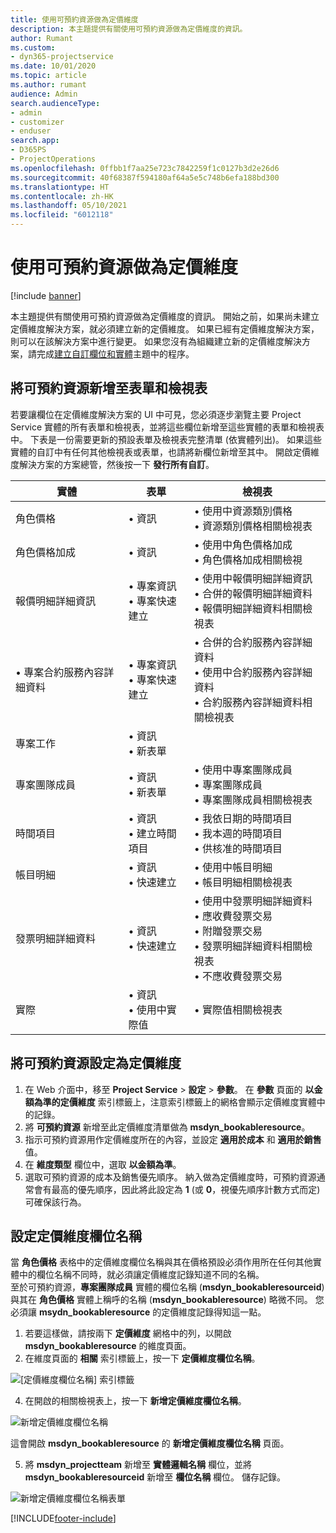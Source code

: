 ```yaml
---
title: 使用可預約資源做為定價維度
description: 本主題提供有關使用可預約資源做為定價維度的資訊。
author: Rumant
ms.custom:
- dyn365-projectservice
ms.date: 10/01/2020
ms.topic: article
ms.author: rumant
audience: Admin
search.audienceType:
- admin
- customizer
- enduser
search.app:
- D365PS
- ProjectOperations
ms.openlocfilehash: 0ffbb1f7aa25e723c7842259f1c0127b3d2e26d6
ms.sourcegitcommit: 40f68387f594180af64a5e5c748b6efa188bd300
ms.translationtype: HT
ms.contentlocale: zh-HK
ms.lasthandoff: 05/10/2021
ms.locfileid: "6012118"
---
```

# <a name="use-bookable-resource-as-a-pricing-dimension"></a>使用可預約資源做為定價維度

[!include [banner](../includes/psa-now-project-operations.md)]

本主題提供有關使用可預約資源做為定價維度的資訊。 開始之前，如果尚未建立定價維度解決方案，就必須建立新的定價維度。 如果已經有定價維度解決方案，則可以在該解決方案中進行變更。 如果您沒有為組織建立新的定價維度解決方案，請完成[建立自訂欄位和實體](create-custom-fields-entities.md)主題中的程序。

## <a name="add-bookable-resource-to-forms-and-views"></a>將可預約資源新增至表單和檢視表
若要讓欄位在定價維度解決方案的 UI 中可見，您必須逐步瀏覽主要 Project Service 實體的所有表單和檢視表，並將這些欄位新增至這些實體的表單和檢視表中。
下表是一份需要更新的預設表單及檢視表完整清單 (依實體列出)。 如果這些實體的自訂中有任何其他檢視表或表單，也請將新欄位新增至其中。
開啟定價維度解決方案的方案總管，然後按一下 **發行所有自訂**。


|   實體        | 表單   |檢視表        |
| ------------------------------|---------------------------------|----------------------------------|
|  角色價格|• 資訊 |• 使用中資源類別價格<br> • 資源類別價格相關檢視表|
|  角色價格加成|• 資訊|• 使用中角色價格加成<br>• 角色價格加成相關檢視|
|  報價明細詳細資訊|• 專案資訊<br>• 專案快速建立|• 使用中報價明細詳細資訊<br>• 合併的報價明細詳細資料<br>• 報價明細詳細資料相關檢視表|
|  • 專案合約服務內容詳細資料|• 專案資訊<br>• 專案快速建立|• 合併的合約服務內容詳細資料<br>• 使用中合約服務內容詳細資料<br>• 合約服務內容詳細資料相關檢視表|
|  專案工作|• 資訊<br>• 新表單||
|  專案團隊成員|• 資訊<br>• 新表單|• 使用中專案團隊成員<br>• 專案團隊成員<br>• 專案團隊成員相關檢視表|
|  時間項目|• 資訊<br>• 建立時間項目|• 我依日期的時間項目<br>• 我本週的時間項目<br>• 供核准的時間項目|
|  帳目明細|• 資訊<br>• 快速建立|• 使用中帳目明細<br>• 帳目明細相關檢視表|
|  發票明細詳細資料|• 資訊<br>• 快速建立|• 使用中發票明細詳細資料<br>• 應收費發票交易<br>• 附贈發票交易<br>• 發票明細詳細資料相關檢視表<br>• 不應收費發票交易|
|  實際|• 資訊<br>• 使用中實際值|• 實際值相關檢視表|

## <a name="set-up-bookable-resource-as-a-pricing-dimension"></a>將可預約資源設定為定價維度

1. 在 Web 介面中，移至 **Project Service** > **設定** > **參數**。 在 **參數** 頁面的 **以金額為準的定價維度** 索引標籤上，注意索引標籤上的網格會顯示定價維度實體中的記錄。 
2. 將 **可預約資源** 新增至此定價維度清單做為 **msdyn_bookableresource**。 
3. 指示可預約資源用作定價維度所在的內容，並設定 **適用於成本** 和 **適用於銷售** 值。
4. 在 **維度類型** 欄位中，選取 **以金額為準**。 
5. 選取可預約資源的成本及銷售優先順序。 納入做為定價維度時，可預約資源通常會有最高的優先順序，因此將此設定為 **1**  (或 **0**，視優先順序計數方式而定) 可確保該行為。

## <a name="set-up-pricing-dimension-field-names"></a>設定定價維度欄位名稱

當 **角色價格** 表格中的定價維度欄位名稱與其在價格預設必須作用所在任何其他實體中的欄位名稱不同時，就必須讓定價維度記錄知道不同的名稱。    
至於可預約資源，**專案團隊成員** 實體的欄位名稱 (**msdyn_bookableresourceid**) 與其在 **角色價格** 實體上稱呼的名稱 (**msdyn_bookableresource**) 略微不同。 您必須讓 **msydn_bookableresource** 的定價維度記錄得知這一點。 
1. 若要這樣做，請按兩下 **定價維度** 網格中的列，以開啟 **msdyn_bookableresource** 的維度頁面。
2. 在維度頁面的 **相關** 索引標籤上，按一下 **定價維度欄位名稱**。

 ![[定價維度欄位名稱] 索引標籤](media/PD-fieldname.png)

4. 在開啟的相關檢視表上，按一下 **新增定價維度欄位名稱**。

 ![新增定價維度欄位名稱](media/Add-NewPD-fieldname.png)


這會開啟 **msdyn_bookableresource** 的 **新增定價維度欄位名稱** 頁面。 

5. 將 **msdyn_projectteam** 新增至 **實體邏輯名稱** 欄位，並將 **msdyn_bookableresourceid** 新增至 **欄位名稱** 欄位。 儲存記錄。

 ![新增定價維度欄位名稱表單](media/PD-fieldname-Added.png)


[!INCLUDE[footer-include](../includes/footer-banner.md)]